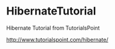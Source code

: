 # HibernateTutorial
Hibernate Tutorial from TutorialsPoint


http://www.tutorialspoint.com/hibernate/
